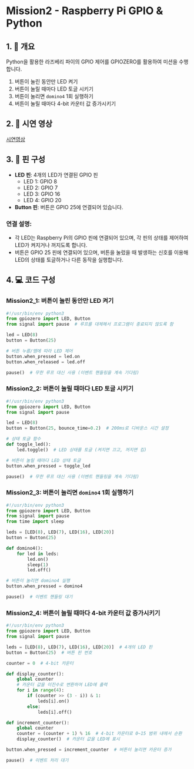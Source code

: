 
# Mission2 - Raspberry Pi GPIO & Python

## 1. 📜 개요

Python을 활용한 라즈베리 파이의 GPIO 제어를 GPIOZERO를 활용하여 미션을 수행합니다.

1. 버튼이 눌린 동안만 LED 켜기
2. 버튼이 눌릴 때마다 LED 토글 시키기
3. 버튼이 눌리면 `domino4` 1회 실행하기
4. 버튼이 눌릴 때마다 4-bit 카운터 값 증가시키기

## 2. 🎥 시연 영상

[시연영상](#)  

## 3. 🔌 핀 구성

- **LED 핀**: 4개의 LED가 연결된 GPIO 핀
  - LED 1: GPIO 8
  - LED 2: GPIO 7
  - LED 3: GPIO 16
  - LED 4: GPIO 20
- **Button 핀**: 버튼은 GPIO 25에 연결되어 있습니다.

### 연결 설명:
- 각 LED는 Raspberry Pi의 GPIO 핀에 연결되어 있으며, 각 핀의 상태를 제어하여 LED가 켜지거나 꺼지도록 합니다.
- 버튼은 GPIO 25 핀에 연결되어 있으며, 버튼을 눌렀을 때 발생하는 신호를 이용해 LED의 상태를 토글하거나 다른 동작을 실행합니다.

## 4. 💻 코드 구성

### Mission2_1: 버튼이 눌린 동안만 LED 켜기

```python
#!/usr/bin/env python3
from gpiozero import LED, Button
from signal import pause  # 루프를 대체해서 프로그램이 종료되지 않도록 함

led = LED(8)
button = Button(25)

# 버튼 누름/뗌에 따라 LED 제어
button.when_pressed = led.on
button.when_released = led.off

pause()  # 무한 루프 대신 사용 (이벤트 핸들링을 계속 기다림)
```

### Mission2_2: 버튼이 눌릴 때마다 LED 토글 시키기

```python
#!/usr/bin/env python3
from gpiozero import LED, Button
from signal import pause

led = LED(8)
button = Button(25, bounce_time=0.2)  # 200ms로 디바운스 시간 설정

# 상태 토글 함수
def toggle_led():
    led.toggle()  # LED 상태를 토글 (켜지면 끄고, 꺼지면 킴)

# 버튼이 눌릴 때마다 LED 상태 토글
button.when_pressed = toggle_led

pause()  # 무한 루프 대신 사용 (이벤트 핸들링을 계속 기다림)
```

### Mission2_3: 버튼이 눌리면 `domino4` 1회 실행하기

```python
#!/usr/bin/env python3
from gpiozero import LED, Button
from signal import pause
from time import sleep

leds = [LED(8), LED(7), LED(16), LED(20)]
button = Button(25)

def domino4():
    for led in leds:
        led.on()
        sleep(1)
        led.off()

# 버튼이 눌리면 domino4 실행
button.when_pressed = domino4

pause()  # 이벤트 핸들링 대기
```

### Mission2_4: 버튼이 눌릴 때마다 4-bit 카운터 값 증가시키기

```python
#!/usr/bin/env python3
from gpiozero import LED, Button
from signal import pause

leds = [LED(8), LED(7), LED(16), LED(20)]  # 4개의 LED 핀
button = Button(25)  # 버튼 핀 번호

counter = 0  # 4-bit 카운터

def display_counter():
    global counter
    # 카운터 값을 이진수로 변환하여 LED에 출력
    for i in range(4):
        if (counter >> (3 - i)) & 1:
            leds[i].on()
        else:
            leds[i].off()

def increment_counter():
    global counter
    counter = (counter + 1) % 16  # 4-bit 카운터로 0~15 범위 내에서 순환
    display_counter()  # 카운터 값을 LED에 표시

button.when_pressed = increment_counter  # 버튼이 눌리면 카운터 증가

pause()  # 이벤트 처리 대기
```

